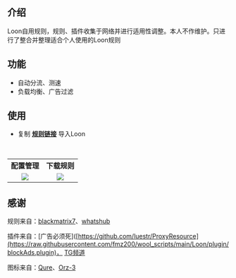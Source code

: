 ## 介绍
Loon自用规则，规则、插件收集于网络并进行适用性调整。本人不作维护。只进行了整合并整理适合个人使用的Loon规则

## 功能
- 自动分流、测速
- 负载均衡、广告过滤

## 使用
- 复制 **[规则链接](https://raw.githubusercontent.com/dqzboy/Loon_Rule/main/conf/loon.conf)** 导入Loon

<br/>
<table>
    <tr>
      <td width="50%" align="center"><b>配置管理</b></td>
      <td width="50%" align="center"><b>下载规则</b></td>
    </tr>
    <tr>
        <td width="50%" align="center"><img src="https://github.com/user-attachments/assets/518b4c0f-e6bb-4cf1-89df-416b3375bf2f?raw=true"></td>
        <td width="50%" align="center"><img src=https://github.com/user-attachments/assets/73bd376b-a88e-4113-b681-8e262de7e264?raw=true"></td>
    </tr>
</table>


## 感谢
规则来自：[blackmatrix7](https://github.com/blackmatrix7/ios_rule_script/tree/master/rule/Loon)、[whatshub](https://whatshub.top/profile)

插件来自：[广告必须死]([https://github.com/luestr/ProxyResource](https://raw.githubusercontent.com/fmz200/wool_scripts/main/Loon/plugin/blockAds.plugin)， [TG频道](https://t.me/Aa28413761)

图标来自：[Qure](https://github.com/Koolson/Qure)、[Orz-3](https://github.com/Orz-3/mini/tree/master/Color)
